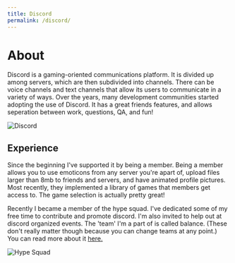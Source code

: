 ```yaml
---
title: Discord
permalink: /discord/
---
```


# About

Discord is a gaming-oriented communications platform. It is divided up among servers, which are then subdivided into channels. There can be voice channels and text channels that allow its users to communicate in a variety of ways. Over the years, many development communities started adopting the use of Discord. It has a great friends features, and allows seperation between work, questions, QA, and fun!

![Discord](https://pierrce.github.io/images/discord.png)

## Experience

Since the beginning I've supported it by being a member. Being a member allows you to use emoticons from any server you're apart of, upload files larger than 8mb to friends and servers, and have animated profile pictures. Most recently, they implemented a library of games that members get access to. The game selection is actually pretty great! 

Recently I became a member of the hype squad. I've dedicated some of my free time to contribute and promote discord. I'm also invited to help out at discord organized events. The 'team' I'm a part of is called balance. (These don't really matter though because you can change teams at any point.) You can read more about it [here.](https://support.discordapp.com/hc/en-us/articles/360007553672-HypeSquad-House-Breakdown)

![Hype Squad](https://support.discordapp.com/hc/article_attachments/360009331331/Screen_Shot_2018-08-16_at_2.28.06_PM.png)



